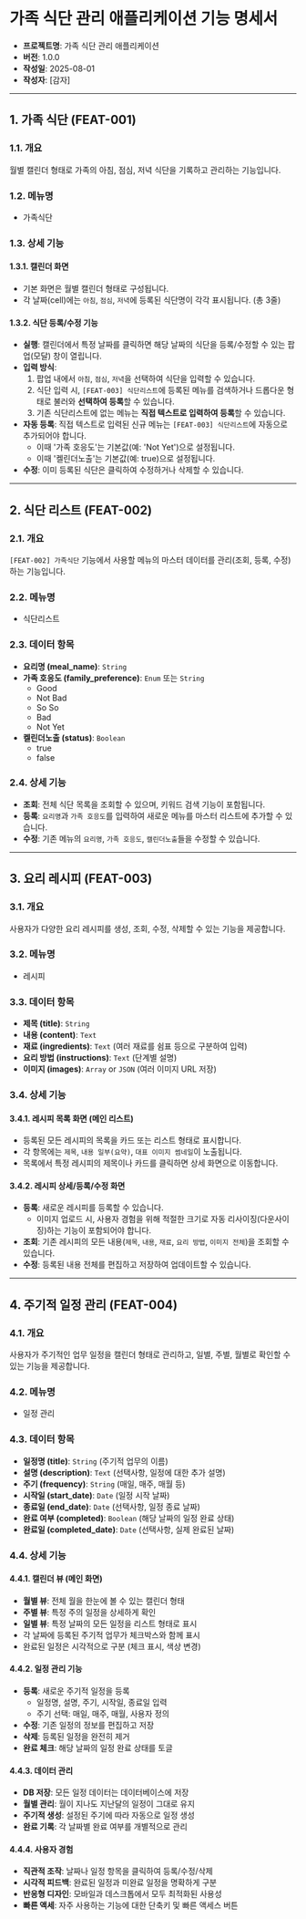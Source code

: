 # 가족 식단 관리 애플리케이션 기능 명세서

- **프로젝트명**: 가족 식단 관리 애플리케이션
- **버전**: 1.0.0
- **작성일**: 2025-08-01
- **작성자**: [감자]

---

## 1. 가족 식단 (FEAT-001)

### 1.1. 개요
월별 캘린더 형태로 가족의 아침, 점심, 저녁 식단을 기록하고 관리하는 기능입니다.

### 1.2. 메뉴명
- 가족식단

### 1.3. 상세 기능
#### 1.3.1. 캘린더 화면
- 기본 화면은 월별 캘린더 형태로 구성됩니다.
- 각 날짜(cell)에는 `아침`, `점심`, `저녁`에 등록된 식단명이 각각 표시됩니다. (총 3줄)

#### 1.3.2. 식단 등록/수정 기능
- **실행**: 캘린더에서 특정 날짜를 클릭하면 해당 날짜의 식단을 등록/수정할 수 있는 팝업(모달) 창이 열립니다.
- **입력 방식**:
  1.  팝업 내에서 `아침`, `점심`, `저녁`을 선택하여 식단을 입력할 수 있습니다.
  2.  식단 입력 시, `[FEAT-003] 식단리스트`에 등록된 메뉴를 검색하거나 드롭다운 형태로 불러와 **선택하여 등록**할 수 있습니다.
  3.  기존 식단리스트에 없는 메뉴는 **직접 텍스트로 입력하여 등록**할 수 있습니다.
- **자동 등록**: 직접 텍스트로 입력된 신규 메뉴는 `[FEAT-003] 식단리스트`에 자동으로 추가되어야 합니다.
  - 이때 '가족 호응도'는 기본값(예: 'Not Yet')으로 설정됩니다.
  - 이때 '켈린더노출'는 기본값(예: true)으로 설정됩니다.
- **수정**: 이미 등록된 식단은 클릭하여 수정하거나 삭제할 수 있습니다.

---

## 2. 식단 리스트 (FEAT-002)

### 2.1. 개요
`[FEAT-002] 가족식단` 기능에서 사용할 메뉴의 마스터 데이터를 관리(조회, 등록, 수정)하는 기능입니다.

### 2.2. 메뉴명
- 식단리스트

### 2.3. 데이터 항목
- **요리명 (meal_name)**: `String`
- **가족 호응도 (family_preference)**: `Enum` 또는 `String`
  - Good
  - Not Bad
  - So So
  - Bad
  - Not Yet
- **켈린더노출 (status)**: `Boolean`
  - true
  - false

### 2.4. 상세 기능
- **조회**: 전체 식단 목록을 조회할 수 있으며, 키워드 검색 기능이 포함됩니다.
- **등록**: `요리명`과 `가족 호응도`를 입력하여 새로운 메뉴를 마스터 리스트에 추가할 수 있습니다.
- **수정**: 기존 메뉴의 `요리명`, `가족 호응도`, `캘린더노출`들을 수정할 수 있습니다.

---

## 3. 요리 레시피 (FEAT-003)

### 3.1. 개요
사용자가 다양한 요리 레시피를 생성, 조회, 수정, 삭제할 수 있는 기능을 제공합니다.

### 3.2. 메뉴명
- 레시피

### 3.3. 데이터 항목
- **제목 (title)**: `String`
- **내용 (content)**: `Text`
- **재료 (ingredients)**: `Text` (여러 재료를 쉼표 등으로 구분하여 입력)
- **요리 방법 (instructions)**: `Text` (단계별 설명)
- **이미지 (images)**: `Array` or `JSON` (여러 이미지 URL 저장)

### 3.4. 상세 기능
#### 3.4.1. 레시피 목록 화면 (메인 리스트)
- 등록된 모든 레시피의 목록을 카드 또는 리스트 형태로 표시합니다.
- 각 항목에는 `제목`, `내용 일부(요약)`, `대표 이미지 썸네일`이 노출됩니다.
- 목록에서 특정 레시피의 제목이나 카드를 클릭하면 상세 화면으로 이동합니다.

#### 3.4.2. 레시피 상세/등록/수정 화면
- **등록**: 새로운 레시피를 등록할 수 있습니다.
  - 이미지 업로드 시, 사용자 경험을 위해 적절한 크기로 자동 리사이징(다운사이징)하는 기능이 포함되어야 합니다.
- **조회**: 기존 레시피의 모든 내용(`제목`, `내용`, `재료`, `요리 방법`, `이미지 전체`)을 조회할 수 있습니다.
- **수정**: 등록된 내용 전체를 편집하고 저장하여 업데이트할 수 있습니다.

---

## 4. 주기적 일정 관리 (FEAT-004)

### 4.1. 개요
사용자가 주기적인 업무 일정을 캘린더 형태로 관리하고, 일별, 주별, 월별로 확인할 수 있는 기능을 제공합니다.

### 4.2. 메뉴명
- 일정 관리

### 4.3. 데이터 항목
- **일정명 (title)**: `String` (주기적 업무의 이름)
- **설명 (description)**: `Text` (선택사항, 일정에 대한 추가 설명)
- **주기 (frequency)**: `String` (매일, 매주, 매월 등)
- **시작일 (start_date)**: `Date` (일정 시작 날짜)
- **종료일 (end_date)**: `Date` (선택사항, 일정 종료 날짜)
- **완료 여부 (completed)**: `Boolean` (해당 날짜의 일정 완료 상태)
- **완료일 (completed_date)**: `Date` (선택사항, 실제 완료된 날짜)

### 4.4. 상세 기능
#### 4.4.1. 캘린더 뷰 (메인 화면)
- **월별 뷰**: 전체 월을 한눈에 볼 수 있는 캘린더 형태
- **주별 뷰**: 특정 주의 일정을 상세하게 확인
- **일별 뷰**: 특정 날짜의 모든 일정을 리스트 형태로 표시
- 각 날짜에 등록된 주기적 업무가 체크박스와 함께 표시
- 완료된 일정은 시각적으로 구분 (체크 표시, 색상 변경)

#### 4.4.2. 일정 관리 기능
- **등록**: 새로운 주기적 일정을 등록
  - 일정명, 설명, 주기, 시작일, 종료일 입력
  - 주기 선택: 매일, 매주, 매월, 사용자 정의
- **수정**: 기존 일정의 정보를 편집하고 저장
- **삭제**: 등록된 일정을 완전히 제거
- **완료 체크**: 해당 날짜의 일정 완료 상태를 토글

#### 4.4.3. 데이터 관리
- **DB 저장**: 모든 일정 데이터는 데이터베이스에 저장
- **월별 관리**: 월이 지나도 지난달의 일정이 그대로 유지
- **주기적 생성**: 설정된 주기에 따라 자동으로 일정 생성
- **완료 기록**: 각 날짜별 완료 여부를 개별적으로 관리

#### 4.4.4. 사용자 경험
- **직관적 조작**: 날짜나 일정 항목을 클릭하여 등록/수정/삭제
- **시각적 피드백**: 완료된 일정과 미완료 일정을 명확하게 구분
- **반응형 디자인**: 모바일과 데스크톱에서 모두 최적화된 사용성
- **빠른 액세**: 자주 사용하는 기능에 대한 단축키 및 빠른 액세스 버튼